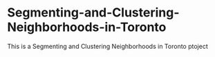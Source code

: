 # Segmenting-and-Clustering-Neighborhoods-in-Toronto
This is a Segmenting and Clustering Neighborhoods in Toronto ptoject
